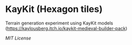 # KayKit (Hexagon tiles)
 
 Terrain generation experiment using KayKit models (https://kaylousberg.itch.io/kaykit-medieval-builder-pack)
 
 *MIT License*
